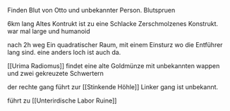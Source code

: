 
Finden Blut von Otto und unbekannter Person.
Blutspruen


6km lang
Altes Kontrukt ist zu eine Schlacke Zerschmolzenes Konstrukt.
war mal large und humanoid


nach 2h weg
Ein quadratischer Raum, mit einem Einsturz wo die Entführer lang sind.
eine anders loch ist auch da.

[[Urima Radiomus]] findet eine alte Goldmünze mit unbekannten wappen und zwei gekreuzete Schwertern

der rechte gang führt zur [[Stinkende Höhle]]
Linker gang ist unbekannt.

führt zu [[Unterirdische Labor Ruine]]